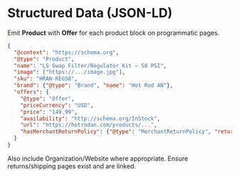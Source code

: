 # Structured Data (JSON-LD)

Emit **Product** with **Offer** for each product block on programmatic pages.

```json
{
  "@context": "https://schema.org",
  "@type": "Product",
  "name": "LS Swap Filter/Regulator Kit — 58 PSI",
  "image": ["https://.../image.jpg"],
  "sku": "HRAN-REG58",
  "brand": {"@type": "Brand", "name": "Hot Rod AN"},
  "offers": {
    "@type": "Offer",
    "priceCurrency": "USD",
    "price": "149.99",
    "availability": "http://schema.org/InStock",
    "url": "https://hotrodan.com/products/...",
    "hasMerchantReturnPolicy": {"@type": "MerchantReturnPolicy", "returnPolicyCategory": "https://schema.org/MerchantReturnFiniteReturnWindow"}
  }
}
```
Also include Organization/Website where appropriate. Ensure returns/shipping pages exist and are linked.
